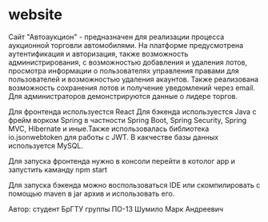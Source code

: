 # website

Сайт "Автоаукцион" - предназначен для реализации процесса
аукционной торговли автомобилями.
На платформе предусмотрена аутентификация и авторизация,
также возможность администрирования, c возможностью добавления и удаления лотов, просмотра информации о пользователях
управления правами для пользователей и возможностью удаления акаунтов. Также реализована
возможность сохранения лотов и получение уведомлений через email. Для администраторов демонстрируются данные о лидере торгов.

Для фронтенда используестся React
Для бэкенда используестся Java c фрейм ворком Spring в частности Spring Boot, Spring Security, Spring MVC, Hibernate и иные.Также использовалась
библиотека io.jsonwebtoken для работы с JWT.
В какчестве базы данных используется MySQL.

Для запуска фронтенда  нужно в консоли перейти в котолог app и запустить каманду npm start

Для запуска бэкенда можно воспользоваться IDE или скомпилировать с помощью maven в jar архив и использовать его.

Автор: студент БрГТУ группы ПО-13 Шумило Марк Андреевич